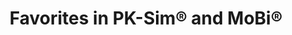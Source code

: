 ---
title:  "Favorites in PK-Sim® and MoBi®"
description: "Favorites is another very powerful feature available out of the box in PK-Sim® and MoBi® that will help you be more productive. This turorial teaches you all you need to know about them" 
full_url: "http://www.systems-biology.com/uploads/pics/Favorites.mp4"
icon: play 
---
